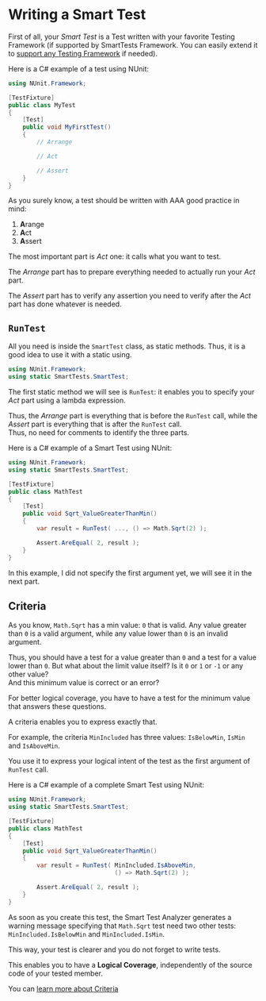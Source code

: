 # Writing a Smart Test

First of all, your *Smart Test* is a Test written with your favorite Testing Framework (if supported by SmartTests Framework. You can easily extend it to [support any Testing Framework](TestingFrameworks/readme.md) if needed).

Here is a C# example of a test using NUnit:

```C#
using NUnit.Framework;

[TestFixture]
public class MyTest
{
    [Test]
    public void MyFirstTest()
    {
        // Arrange

        // Act

        // Assert
    }
}
```

As you surely know, a test should be written with AAA good practice in mind:

1. **A**range
1. **A**ct
1. **A**ssert

The most important part is *Act* one: it calls what you want to test.

The *Arrange* part has to prepare everything needed to actually run your *Act* part.

The *Assert* part has to verify any assertion you need to verify after the *Act* part has done whatever is needed.

## `RunTest`

All you need is inside the `SmartTest` class, as static methods. Thus, it is a good idea to use it with a static using.

```C#
using NUnit.Framework;
using static SmartTests.SmartTest;
```

The first static method we will see is `RunTest`: it enables you to specify your *Act* part using a lambda expression.

Thus, the *Arrange* part is everything that is before the `RunTest` call, while the *Assert* part is everything that is after the `RunTest` call.  
Thus, no need for comments to identify the three parts.

Here is a C# example of a Smart Test using NUnit:

```C#
using NUnit.Framework;
using static SmartTests.SmartTest;

[TestFixture]
public class MathTest
{
    [Test]
    public void Sqrt_ValueGreaterThanMin()
    {
        var result = RunTest( ..., () => Math.Sqrt(2) );

        Assert.AreEqual( 2, result );
    }
}
```

In this example, I did not specify the first argument yet, we will see it in the next part.

## Criteria

As you know, `Math.Sqrt` has a min value: `0` that is valid.
Any value greater than `0` is a valid argument, while any value lower than `0` is an invalid argument.

Thus, you should have a test for a value greater than `0` and a test for a value lower than `0`. But what about the limit value itself? Is it `0` or `1` or `-1` or any other value?  
And this minimum value is correct or an error?

For better logical coverage, you have to have a test for the minimum value that answers these questions.

A criteria enables you to express exactly that.

For example, the criteria `MinIncluded` has three values: `IsBelowMin`, `IsMin` and `IsAboveMin`.

You use it to express your logical intent of the test as the first argument of `RunTest` call.

Here is a C# example of a complete Smart Test using NUnit:

```C#
using NUnit.Framework;
using static SmartTests.SmartTest;

[TestFixture]
public class MathTest
{
    [Test]
    public void Sqrt_ValueGreaterThanMin()
    {
        var result = RunTest( MinIncluded.IsAboveMin,
                              () => Math.Sqrt(2) );

        Assert.AreEqual( 2, result );
    }
}
```

As soon as you create this test, the Smart Test Analyzer generates a warning message specifying that `Math.Sqrt` test need two other tests: `MinIncluded.IsBelowMin` and `MinIncluded.IsMin`.

This way, your test is clearer and you do not forget to write tests.

This enables you to have a **Logical Coverage**, independently of the source code of your tested member.

You can [learn more about Criteria](doc/Criteria/readme.md)